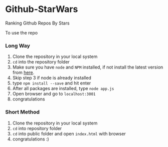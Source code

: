 # Github-StarWars
Ranking Github Repos By Stars

To use the repo

### Long Way
1) Clone the repository in your local system
2) `cd` into the repository folder
3) Make sure you have `node` and `NPM` installed, if not install the latest version from [here](https://nodejs.org/en/download/). 
4) Skip step 3 if node is already installed
5) type `npm install --save` and hit enter
6) After all packages are installed, type `node app.js`
7) Open browser and go to `localhost:3001`
8) congratulations

### Short Method
1) Clone the repository in your local system
2) `cd` into repository folder
3) `cd` into public folder and open `index.html` with browser
4) congratulations :)
